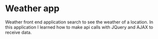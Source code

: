 # Weather app

Weather front end application search to see the weather of a location. In this application I learned how to make api calls with JQuery and AJAX to receive data.